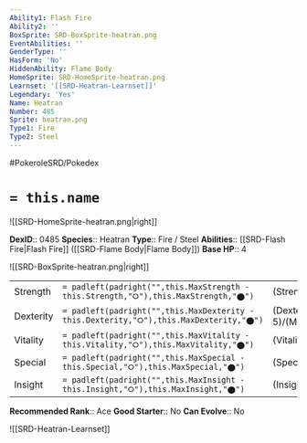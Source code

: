 ```yaml
---
Ability1: Flash Fire
Ability2: ''
BoxSprite: SRD-BoxSprite-heatran.png
EventAbilities: ''
GenderType: ''
HasForm: 'No'
HiddenAbility: Flame Body
HomeSprite: SRD-HomeSprite-heatran.png
Learnset: '[[SRD-Heatran-Learnset]]'
Legendary: 'Yes'
Name: Heatran
Number: 485
Sprite: heatran.png
Type1: Fire
Type2: Steel
---
```


#PokeroleSRD/Pokedex

# `= this.name`

![[SRD-HomeSprite-heatran.png|right]]

**DexID**:: 0485
**Species**:: Heatran
**Type**:: Fire / Steel
**Abilities**:: [[SRD-Flash Fire|Flash Fire]] ([[SRD-Flame Body|Flame Body]])
**Base HP**:: 4

![[SRD-BoxSprite-heatran.png|right]]

|           |                                                                                        |                                          |
| --------- | -------------------------------------------------------------------------------------- | ---------------------------------------- |
| Strength  | `= padleft(padright("",this.MaxStrength - this.Strength,"⭘"),this.MaxStrength,"⬤")`    | (Strength::5)/(MaxStrength::5)   |
| Dexterity | `= padleft(padright("",this.MaxDexterity - this.Dexterity,"⭘"),this.MaxDexterity,"⬤")` | (Dexterity:: 5)/(MaxDexterity::5) |
| Vitality  | `= padleft(padright("",this.MaxVitality - this.Vitality,"⭘"),this.MaxVitality,"⬤")`    | (Vitality::6)/(MaxVitality::6)   |
| Special   | `= padleft(padright("",this.MaxSpecial - this.Special,"⭘"),this.MaxSpecial,"⬤")`       | (Special::7)/(MaxSpecial::7)     |
| Insight   | `= padleft(padright("",this.MaxInsight - this.Insight,"⭘"),this.MaxInsight,"⬤")`       | (Insight::6)/(MaxInsight::6)     |

**Recommended Rank**:: Ace
**Good Starter**:: No
**Can Evolve**:: No

![[SRD-Heatran-Learnset]]
